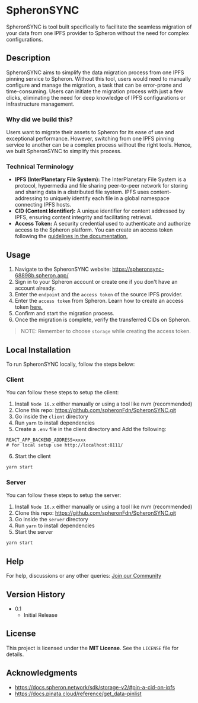 # SpheronSYNC

SpheronSYNC is tool built specifically to facilitate the seamless migration of your data from one IPFS provider to Spheron without the need for complex configurations.

## Description
SpheronSYNC aims to simplify the data migration process from one IPFS pinning service to Spheron. Without this tool, users would need to manually configure and manage the migration, a task that can be error-prone and time-consuming. Users can initiate the migration process with just a few clicks, eliminating the need for deep knowledge of IPFS configurations or infrastructure management.

### Why did we build this?
Users want to migrate their assets to Spheron for its ease of use and exceptional performance. However, switching from one IPFS pinning service to another can be a complex process without the right tools. Hence, we built SpheronSYNC to simplify this process.

### Technical Terminology
- **IPFS (InterPlanetary File System):** The InterPlanetary File System is a protocol, hypermedia and file sharing peer-to-peer network for storing and sharing data in a distributed file system. IPFS uses content-addressing to uniquely identify each file in a global namespace connecting IPFS hosts.
- **CID (Content Identifier):** A unique identifier for content addressed by IPFS, ensuring content integrity and facilitating retrieval.
- **Access Token:** A security credential used to authenticate and authorize access to the Spheron platform. You can create an access token following the [guidelines in the documentation.](https://docs.spheron.network/rest-api/#creating-an-access-token)

## Usage
1. Navigate to the SpheronSYNC website: https://spheronsync-68898b.spheron.app/
2. Sign in to your Spheron account or create one if you don't have an account already.
3. Enter the `endpoint` and the `access token` of the source IPFS provider.
4. Enter the `access token` from Spheron. Learn how to create an access token [here.](https://docs.spheron.network/rest-api/#creating-an-access-token)
5. Confirm and start the migration process.
6. Once the migration is complete, verify the transferred CIDs on Spheron.

> NOTE: Remember to choose `storage` while creating the access token.

## Local Installation
To run SpheronSYNC locally, follow the steps below:

### Client
You can follow these steps to setup the client:
1. Install `Node 16.x` either manually or using a tool like nvm (recommended)
2. Clone this repo: https://github.com/spheronFdn/SpheronSYNC.git
3. Go inside the `client` directory
4. Run `yarn` to install dependencies
5. Create a `.env` file in the client directory and Add the following:
  ```
  REACT_APP_BACKEND_ADDRESS=xxxx
  # for local setup use http://localhost:8111/
  ```
6. Start the client
  ```sh
  yarn start
  ```

### Server
You can follow these steps to setup the server:

1. Install `Node 16.x` either manually or using a tool like nvm (recommended)
2. Clone this repo: https://github.com/spheronFdn/SpheronSYNC.git
3. Go inside the `server` directory
4. Run `yarn` to install dependencies
5. Start the server
  ```sh
  yarn start
  ```

## Help
For help, discussions or any other queries: [Join our Community](https://community.spheron.network/)

## Version History
* 0.1
    * Initial Release

## License
This project is licensed under the **MIT License**. See the `LICENSE` file for details.

## Acknowledgments
- https://docs.spheron.network/sdk/storage-v2/#pin-a-cid-on-ipfs
- https://docs.pinata.cloud/reference/get_data-pinlist
